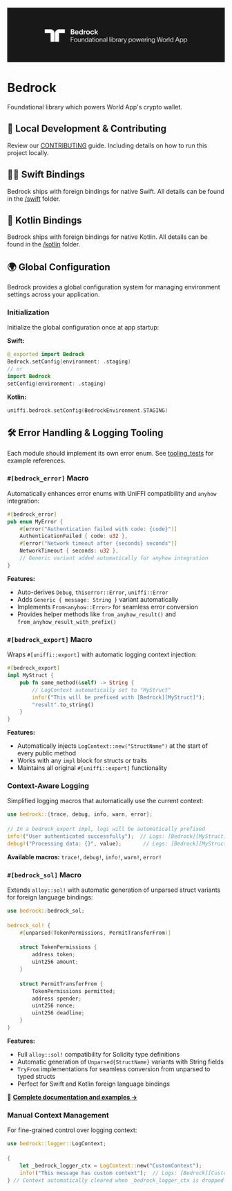 ![Banner image](./banner.png)

# Bedrock

Foundational library which powers World App's crypto wallet.

## 🧱 Local Development & Contributing

Review our [CONTRIBUTING](CONTRIBUTING.md) guide. Including details on how to run this project locally.

## 🐦‍🔥 Swift Bindings

Bedrock ships with foreign bindings for native Swift. All details can be found in the [/swift](./swift/README.md) folder.

## 🧬 Kotlin Bindings

Bedrock ships with foreign bindings for native Kotlin. All details can be found in the [/kotlin](./kotlin/README.md) folder.

## 🌍 Global Configuration

Bedrock provides a global configuration system for managing environment settings across your application.

### Initialization

Initialize the global configuration once at app startup:

**Swift:**

```swift
@_exported import Bedrock
Bedrock.setConfig(environment: .staging)
// or
import Bedrock
setConfig(environment: .staging)
```

**Kotlin:**

```kotlin
uniffi.bedrock.setConfig(BedrockEnvironment.STAGING)
```

## 🛠️ Error Handling & Logging Tooling

Each module should implement its own error enum. See [tooling_tests](/bedrock/src/primitives/tooling_tests.rs) for example references.

### `#[bedrock_error]` Macro

Automatically enhances error enums with UniFFI compatibility and `anyhow` integration:

```rust
#[bedrock_error]
pub enum MyError {
    #[error("Authentication failed with code: {code}")]
    AuthenticationFailed { code: u32 },
    #[error("Network timeout after {seconds} seconds")]
    NetworkTimeout { seconds: u32 },
    // Generic variant added automatically for anyhow integration
}
```

**Features:**

- Auto-derives `Debug`, `thiserror::Error`, `uniffi::Error`
- Adds `Generic { message: String }` variant automatically
- Implements `From<anyhow::Error>` for seamless error conversion
- Provides helper methods like `from_anyhow_result()` and `from_anyhow_result_with_prefix()`

### `#[bedrock_export]` Macro

Wraps `#[uniffi::export]` with automatic logging context injection:

```rust
#[bedrock_export]
impl MyStruct {
    pub fn some_method(&self) -> String {
        // LogContext automatically set to "MyStruct"
        info!("This will be prefixed with [Bedrock][MyStruct]");
        "result".to_string()
    }
}
```

**Features:**

- Automatically injects `LogContext::new("StructName")` at the start of every public method
- Works with any `impl` block for structs or traits
- Maintains all original `#[uniffi::export]` functionality

### Context-Aware Logging

Simplified logging macros that automatically use the current context:

```rust
use bedrock::{trace, debug, info, warn, error};

// In a bedrock_export impl, logs will be automatically prefixed
info!("User authenticated successfully");  // Logs: [Bedrock][MyStruct] User authenticated successfully
debug!("Processing data: {}", value);       // Logs: [Bedrock][MyStruct] Processing data: 42
```

**Available macros:** `trace!`, `debug!`, `info!`, `warn!`, `error!`

### `#[bedrock_sol]` Macro

Extends `alloy::sol!` with automatic generation of unparsed struct variants for foreign language bindings:

```rust
use bedrock::bedrock_sol;

bedrock_sol! {
    #[unparsed(TokenPermissions, PermitTransferFrom)]

    struct TokenPermissions {
        address token;
        uint256 amount;
    }

    struct PermitTransferFrom {
        TokenPermissions permitted;
        address spender;
        uint256 nonce;
        uint256 deadline;
    }
}
```

**Features:**

- Full `alloy::sol!` compatibility for Solidity type definitions
- Automatic generation of `Unparsed{StructName}` variants with String fields
- `TryFrom` implementations for seamless conversion from unparsed to typed structs
- Perfect for Swift and Kotlin foreign language bindings

📖 **[Complete documentation and examples →](bedrock-macros/README.md)**

### Manual Context Management

For fine-grained control over logging context:

```rust
use bedrock::logger::LogContext;

{
    let _bedrock_logger_ctx = LogContext::new("CustomContext");
    info!("This message has custom context");  // Logs: [Bedrock][CustomContext] This message has custom context
} // Context automatically cleared when _bedrock_logger_ctx is dropped
```
